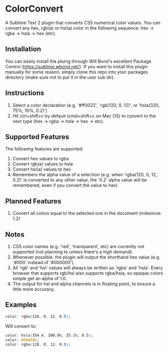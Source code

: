 ColorConvert
============

A Sublime Text 2 plugin that converts CSS numerical color values.
You can convert any hex, rgb(a) or hsl(a) color in the following sequence: hex -> rgba -> hsla -> hex (etc).

## Installation
You can easily install the pluing through Will Bond's excellent Package Control (https://sublime.wbond.net/).
If you want to install this plugin manually for some reason, simply clone this repo into your packages directory (make sure not to put it in the user sub dir).

## Instructions
1. Select a color declaration (e.g. '#ff0022', 'rgb(120, 0, 12)', or 'hsla(320, 75%, 10%, 0.2)')
2. Hit ctrl+shift+c by default (cmd+shift+c on Mac OS) to convert to the next type (hex -> rgba -> hsla -> hex -> etc).

## Supported Features
The following features are supported:
1. Convert hex values to rgba
2. Convert rgb(a) values to hsla
3. Convert hsl(a) values to hex
4. Remembers the alpha value of a selection (e.g. when 'rgba(120, 0, 12, 0.2)' is converted to any other value, the '0.2' alpha value will be remembered, even if you convert the value to hex)

## Planned Features
1. Convert all colors equal to the selected one in the document (milestone 1.2)

## Notes
1. CSS color names (e.g. 'red', 'transparent', etc) are currently not supported (not planning to unless there's a high demand).
2. Whenever possible, the plugin will output the shorthand hex value (e.g. '#000' instead of '#000000').
3. All 'rgb' and 'hsl' values will always be written as 'rgba' and 'hsla'. Every browser that supports rgb/hsl also supports rgba/hsla, so opaque colors simple get an alpha of 1.0.
4. The output for hsl and alpha channels is in floating point, to ensure a little more accuracy.

## Examples
```css
color: rgba(128, 0, 12, 0.5);
```

Will convert to:
```css
color: hsla(354.4, 100.0%, 25.1%, 0.5);
color: #80000b;
color: rgba(128, 0, 12, 0.5);
```
